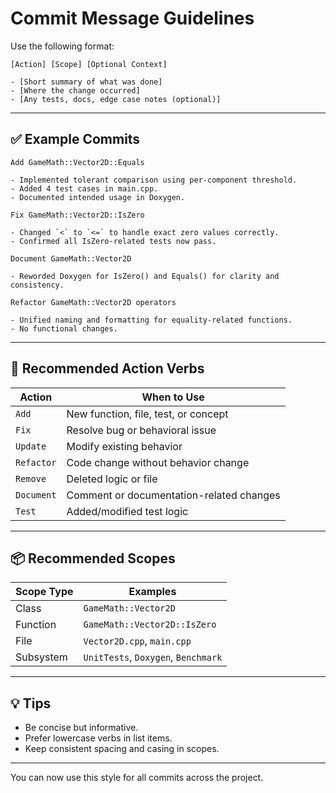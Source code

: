 # Commit Message Guidelines

Use the following format:

```
[Action] [Scope] [Optional Context]

- [Short summary of what was done]
- [Where the change occurred]
- [Any tests, docs, edge case notes (optional)]
```

---

## ✅ Example Commits

```
Add GameMath::Vector2D::Equals

- Implemented tolerant comparison using per-component threshold.
- Added 4 test cases in main.cpp.
- Documented intended usage in Doxygen.

Fix GameMath::Vector2D::IsZero

- Changed `<` to `<=` to handle exact zero values correctly.
- Confirmed all IsZero-related tests now pass.

Document GameMath::Vector2D

- Reworded Doxygen for IsZero() and Equals() for clarity and consistency.

Refactor GameMath::Vector2D operators

- Unified naming and formatting for equality-related functions.
- No functional changes.
```

---

## 🧩 Recommended Action Verbs

| Action      | When to Use                                 |
|-------------|----------------------------------------------|
| `Add`       | New function, file, test, or concept         |
| `Fix`       | Resolve bug or behavioral issue              |
| `Update`    | Modify existing behavior                     |
| `Refactor`  | Code change without behavior change          |
| `Remove`    | Deleted logic or file                        |
| `Document`  | Comment or documentation-related changes     |
| `Test`      | Added/modified test logic                    |

---

## 📦 Recommended Scopes

| Scope Type  | Examples                                     |
|-------------|----------------------------------------------|
| Class       | `GameMath::Vector2D`                         |
| Function    | `GameMath::Vector2D::IsZero`                 |
| File        | `Vector2D.cpp`, `main.cpp`                   |
| Subsystem   | `UnitTests`, `Doxygen`, `Benchmark`          |

---

## 💡 Tips

- Be concise but informative.
- Prefer lowercase verbs in list items.
- Keep consistent spacing and casing in scopes.

---

You can now use this style for all commits across the project.

